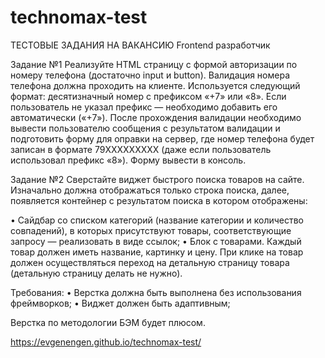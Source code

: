 # technomax-test

ТЕСТОВЫЕ ЗАДАНИЯ НА ВАКАНСИЮ 
Frontend разработчик


Задание №1
Реализуйте HTML страницу с формой авторизации по номеру телефона (достаточно input и button). Валидация номера телефона должна проходить на клиенте.
Используется следующий формат: десятизначный номер с префиксом «+7» или «8».
Если пользователь не указал префикс — необходимо добавить его автоматически («+7»). 
После прохождения валидации необходимо вывести пользователю сообщения с результатом валидации и подготовить форму для оправки на сервер, где номер телефона будет записан в формате 79XXXXXXXXX (даже если пользователь использовал префикс «8»). Форму вывести в консоль.


Задание №2
Сверстайте виджет быстрого поиска товаров на сайте. Изначально должна отображаться только строка поиска, далее, появляется контейнер с результатом поиска в котором отображены:

•	Сайдбар со списком категорий (название категории и количество совпадений), в которых присутствуют товары, соответствующие запросу — реализовать в виде ссылок;
•	Блок с товарами.  Каждый товар должен иметь название, картинку и цену. При клике на товар должен осуществляться переход на детальную страницу товара (детальную страницу делать не нужно). 

Требования: 
•	Верстка должна быть выполнена без использования фреймворков;
•	Виджет должен быть адаптивным;

Верстка по методологии БЭМ будет плюсом.

https://evgenengen.github.io/technomax-test/
